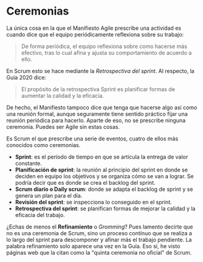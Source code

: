 # Ceremonias

La única cosa en la que el Manifiesto Agile prescribe una actividad es cuando dice que el equipo periódicamente reflexiona sobre su trabajo:

> De forma periódica, el equipo reflexiona sobre como hacerse más efectivo, tras lo cual afina y ajusta su comportamiento de acuerdo a ello.

En Scrum esto se hace mediante la _Retrospectiva del sprint_. Al respecto, la Guía 2020 dice:

> El propósito de la retrospectiva Sprint es planificar formas de aumentar la calidad y la eficacia.

De hecho, el Manifiesto tampoco dice que tenga que hacerse algo así como una reunión formal, aunque seguramente tiene sentido práctico fijar una reunión periódica para hacerlo. Aparte de eso, no se prescribe ninguna ceremonia. Puedes ser Agile sin estas cosas.

Es Scrum el que prescribe una serie de eventos, cuatro de ellos más conocidos como ceremonias.

* **Sprint**: es el período de tiempo en que se articula la entrega de valor constante.
* **Planificación de sprint**: la reunión al principio del sprint en donde se deciden en equipo los objetivos y se organiza cómo se van a lograr. Se podría decir que es donde se crea el backlog del sprint.
* **Scrum diario o Daily scrum**: donde se adapta el backlog de sprint y se genera un plan para el día.
* **Revisión del sprint**: se inspecciona lo conseguido en el sprint.
* **Retrospectiva del sprint**: se planifican formas de mejorar la calidad y la eficacia del trabajo.

¿Echas de menos el **Refinamiento** o _Gromming_? Pues lamento decirte que no es una ceremonia de Scrum, sino un proceso contínuo que se realiza a lo largo del sprint para descomponer y afinar más el trabajo pendiente. La palabra refinamiento solo aparece una vez en la Guía. Eso sí, he visto páginas web que la citan como la "quinta ceremonia no oficial" de Scrum.



